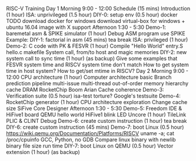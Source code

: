 RISC-V Training
	Day 1
		Morning 9:00 - 12:00
			Schedule (15 mins)
			Introduction (1 hour)
			ISA: unprivileged (1.5 hour)
			DIY-0: setup env (0.5 hour)
				docker
				TODO
					download docker for windows
					download virtual-box for windows + ubuntu 16.04 image with X support
		Afternoon 1:30 - 5:30
			Demo-1: baremetal asm & SPIKE simulator (1 hour)
				Debug ASM program use SPIKE
				Example:
			DIY-1: factorial in asm (45 mins)
			tea break
			ISA: privileged (1 hour)
			Demo-2: C code with PK & FESVR (1 hour)
				Compile "Hello World"
					entry.S
					hello.c
					makefile
				System call, from/to host and magic memories
			DIY-2: new system call to sync time (1 hour) (as backup)
				Give some examples that FESVR system time and RISCV system time don't match
				How to get system time in host system?
				How to get/set mtime in RISCV?
	Day 2
		Morning 9:00 - 12:00
			CPU architecture (1 hour)
				Computer architecture basic
					Branch prediction
					pipeline
					multi-issue
					multi-thread
					out-of-order
					memory hierarchy
						cache
						DRAM
				RocketChip
				Boom
				Arian
				Cache coherence
			Demo-3: Verification suite (0.5 hour)
				isa-test
				torture?
				Google's testsuite
			Demo-4: RocketChip generator (1 hour)
				CPU architecture exploration
					Change cache size
				SiFive Core Designer
		Afternoon 1:30 - 5:30
			Demo-5: Freedom IDE & HiFive1 board
				QEMU hello world
				HiFive1 blink LED
			Uncore (1 hour)
				TileLink
				PLIC & CLINT
				Debug
			Demo-6: create custom instruction (1 hour)
			tea break
			DIY-6: create custom instruction (45 mins)
			Demo-7: boot Linux (0.5 hour)
				https://wiki.qemu.org/Documentation/Platforms/RISCV
				uname -a; cat /proc/cpuinfo
				GCC, Python, no GDB
				Compare linux binary with newlib binary
					file size
					run time
			DIY-7: boot Linux on QEMU (0.5 hour)
			Vector extension (1 hour) (as backup)